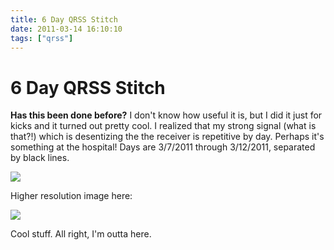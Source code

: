 ```yaml
---
title: 6 Day QRSS Stitch
date: 2011-03-14 16:10:10
tags: ["qrss"]
---
```


# 6 Day QRSS Stitch

__Has this been done before?__ I don't know how useful it is, but I did it just for kicks and it turned out pretty cool. I realized that my strong signal (what is that?!) which is desentizing the the receiver is repetitive by day. Perhaps it's something at the hospital! Days are 3/7/2011 through 3/12/2011, separated by black lines.

<dev class="center border">

![](https://swharden.com/static/2011/03/14/6-day-sml.jpg)

</dev>

Higher resolution image here:

<dev class="center border">

![](https://swharden.com/static/2011/03/14/6-day-bit.jpg)

</dev>

Cool stuff.  All right, I'm outta here.